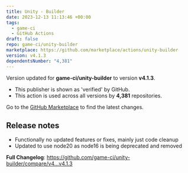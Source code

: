 ```yaml
---
title: Unity - Builder
date: 2023-12-13 11:13:46 +00:00
tags:
  - game-ci
  - GitHub Actions
draft: false
repo: game-ci/unity-builder
marketplace: https://github.com/marketplace/actions/unity-builder
version: v4.1.3
dependentsNumber: "4,381"
---
```



Version updated for **game-ci/unity-builder** to version **v4.1.3**.
- This publisher is shown as 'verified' by GitHub.
- This action is used across all versions by **4,381** repositories.

Go to the [GitHub Marketplace](https://github.com/marketplace/actions/unity-builder) to find the latest changes.

## Release notes

- Functionally no updated features or fixes, mainly just code cleanup
- Updated to use node20 as node16 is being deprecated and removed

**Full Changelog**: https://github.com/game-ci/unity-builder/compare/v4...v4.1.3

